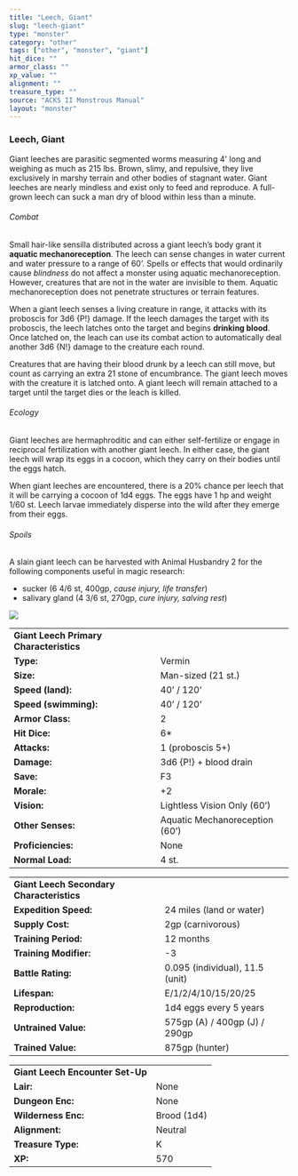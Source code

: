 ```yaml
---
title: "Leech, Giant"
slug: "leech-giant"
type: "monster"
category: "other"
tags: ["other", "monster", "giant"]
hit_dice: ""
armor_class: ""
xp_value: ""
alignment: ""
treasure_type: ""
source: "ACKS II Monstrous Manual"
layout: "monster"
---
```


### Leech, Giant

Giant leeches are parasitic segmented worms measuring 4' long and weighing as much as 215 lbs.
Brown, slimy, and repulsive, they live exclusively in marshy terrain and other bodies of stagnant
water. Giant leeches are nearly mindless and exist only to feed and reproduce. A full-grown leech
can suck a man dry of blood within less than a minute.

###### Combat

Small hair-like sensilla distributed across a giant leech’s body grant it **aquatic
mechanoreception**. The leech can sense changes in water current and water pressure to a range of
60’. Spells or effects that would ordinarily cause *blindness* do not affect a monster using aquatic
mechanoreception. However, creatures that are not in the water are invisible to them. Aquatic
mechanoreception does not penetrate structures or terrain features.

When a giant leech senses a living creature in range, it attacks with its proboscis for 3d6 {P!}
damage. If the leech damages the target with its proboscis, the leech latches onto the target and
begins **drinking blood**. Once latched on, the leach can use its combat action to automatically
deal another 3d6 {N!} damage to the creature each round.

Creatures that are having their blood drunk by a leech can still move, but count as carrying an
extra 21 stone of encumbrance. The giant leech moves with the creature it is latched onto. A giant
leech will remain attached to a target until the target dies or the leach is killed.

###### Ecology

Giant leeches are hermaphroditic and can either self-fertilize or engage in reciprocal
fertilization with another giant leech. In either case, the giant leech will wrap its eggs in a
cocoon, which they carry on their bodies until the eggs hatch.

When giant leeches are encountered, there is a 20% chance per leech that it will be carrying a
cocoon of 1d4 eggs. The eggs have 1 hp and weight 1/60 st. Leech larvae immediately disperse into
the wild after they emerge from their eggs.

###### Spoils

A slain giant leech can be harvested with Animal Husbandry 2 for the following components useful in
magic research:

* sucker (6 4/6 st, 400gp, *cause injury, life transfer*)
* salivary gland (4 3/6 st, 270gp, *cure injury, salving rest*)

![](data:image/png;base64...)

|  |  |
| --- | --- |
| **Giant Leech Primary Characteristics** | |
| **Type:** | Vermin |
| **Size:** | Man-sized (21 st.) |
| **Speed (land):** | 40’ / 120’ |
| **Speed (swimming):** | 40’ / 120’ |
| **Armor Class:** | 2 |
| **Hit Dice:** | 6\* |
| **Attacks:** | 1 (proboscis 5+) |
| **Damage:** | 3d6 {P!} + blood drain |
| **Save:** | F3 |
| **Morale:** | +2 |
| **Vision:** | Lightless Vision Only (60’) |
| **Other Senses:** | Aquatic Mechanoreception (60’) |
| **Proficiencies:** | None |
| **Normal Load:** | 4 st. |

|  |  |
| --- | --- |
| **Giant Leech Secondary Characteristics** | |
| **Expedition Speed:** | 24 miles (land or water) |
| **Supply Cost:** | 2gp (carnivorous) |
| **Training Period:** | 12 months |
| **Training Modifier:** | -3 |
| **Battle Rating:** | 0.095 (individual), 11.5 (unit) |
| **Lifespan:** | E/1/2/4/10/15/20/25 |
| **Reproduction:** | 1d4 eggs every 5 years |
| **Untrained Value:** | 575gp (A) / 400gp (J) / 290gp |
| **Trained Value:** | 875gp (hunter) |

|  |  |
| --- | --- |
| **Giant Leech Encounter Set-Up** | |
| **Lair:** | None |
| **Dungeon Enc:** | None |
| **Wilderness Enc:** | Brood (1d4) |
| **Alignment:** | Neutral |
| **Treasure Type:** | K |
| **XP:** | 570 |
